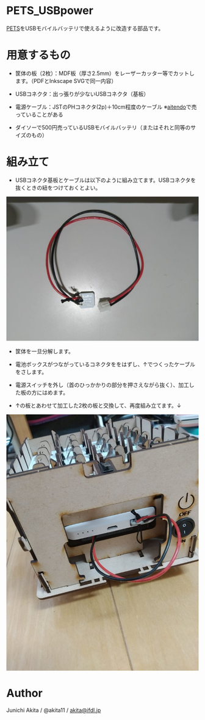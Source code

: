 # PETS_USBpower

[PETS](https://4ok.jp/pets/)をUSBモバイルバッテリで使えるように改造する部品です。

# 用意するもの

* 筐体の板（2枚）：MDF板（厚さ2.5mm）をレーザーカッター等でカットします。（PDFとInkscape SVGで同一内容）

* USBコネクタ：出っ張りが少ないUSBコネクタ（基板）

* 電源ケーブル：JSTのPHコネクタ(2p)＋10cm程度のケーブル ※[aitendo](http://www.aitendo.com)で売っていることがある

* ダイソーで500円売っているUSBモバイルバッテリ（またはそれと同等のサイズのもの）

# 組み立て

* USBコネクタ基板とケーブルは以下のように組み立てます。USBコネクタを抜くときの紐をつけておくとよい。

<img src="https://github.com/akita11/PETS_USBpower/blob/master/USBconn.jpg" width="600px">

* 筐体を一旦分解します。

* 電池ボックスがつながっているコネクタををはずし、↑でつくったケーブルをさします。

* 電源スイッチを外し（首のひっかかりの部分を押さえながら抜く）、加工した板の方にはめます。

* ↑の板とあわせて加工した2枚の板と交換して、再度組み立てます。↓

<img src="https://github.com/akita11/PETS_USBpower/blob/master/PETS_battery.jpg" width="600px">

# Author

Junichi Akita / @akita11 / akita@ifdl.jp
